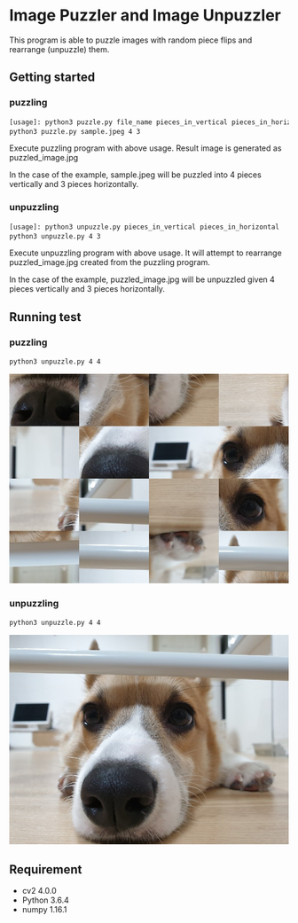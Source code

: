 # Image Puzzler and Image Unpuzzler
This program is able to puzzle images with random piece flips and rearrange (unpuzzle) them.

## Getting started
### puzzling
```bash
[usage]: python3 puzzle.py file_name pieces_in_vertical pieces_in_horizontal
python3 puzzle.py sample.jpeg 4 3
```

Execute puzzling program with above usage. Result image is generated as puzzled_image.jpg

In the case of the example, sample.jpeg will be puzzled into 4 pieces vertically and 3 pieces horizontally.

### unpuzzling
```bash
[usage]: python3 unpuzzle.py pieces_in_vertical pieces_in_horizontal
python3 unpuzzle.py 4 3
```
Execute unpuzzling program with above usage. It will attempt to rearrange puzzled_image.jpg created from the puzzling program.

In the case of the example, puzzled_image.jpg will be unpuzzled given 4 pieces vertically and 3 pieces horizontally.

## Running test
### puzzling
```bash
python3 unpuzzle.py 4 4
```
![puzzled_image](./puzzled_image.jpg)

### unpuzzling
```bash
python3 unpuzzle.py 4 4
```
![unpuzzled_image](./unpuzzled_image.jpg)

## Requirement
* cv2 4.0.0
* Python 3.6.4
* numpy 1.16.1


